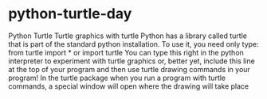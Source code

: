 # python-turtle-day
Python Turtle Turtle graphics with turtle Python has a library called turtle that is part of the standard python installation. To use it, you need only type: from turtle import * or import turtle You can type this right in the python interpreter to experiment with turtle graphics or, better yet, include this line at the top of your program and then use turtle drawing commands in your program!  In the turtle package when you run a program with turtle commands, a special window will open where the drawing will take place
